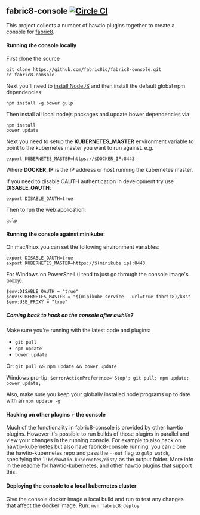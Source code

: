 ## fabric8-console [![Circle CI](https://circleci.com/gh/fabric8io/fabric8-console.svg?style=svg)](https://circleci.com/gh/fabric8io/fabric8-console)

This project collects a number of hawtio plugins together to create a console for [fabric8](https://fabric8.io).

#### Running the console locally

First clone the source

    git clone https://github.com/fabric8io/fabric8-console.git
    cd fabric8-console

Next you'll need to [install NodeJS](http://nodejs.org/download/) and then install the default global npm dependencies:

    npm install -g bower gulp 

Then install all local nodejs packages and update bower dependencies via:

    npm install
    bower update

Next you need to setup the **KUBERNETES_MASTER** environment variable to point to the kubernetes master you want to run against. e.g.

    export KUBERNETES_MASTER=https://$DOCKER_IP:8443

Where **DOCKER_IP** is the IP address or host running the kubernetes master.

If you need to disable OAUTH authentication in development try use **DISABLE_OAUTH**:

    export DISABLE_OAUTH=true

Then to run the web application:

    gulp
    
#### Running the console against minikube:

On mac/linux you can set the following environment variables:

```
export DISABLE_OAUTH=true
export KUBERNETES_MASTER=https://$(minikube ip):8443
```

For Windows on PowerShell (I tend to just go through the console image's proxy):

```
$env:DISABLE_OAUTH = "true"
$env:KUBERNETES_MASTER = "$(minikube service --url=true fabric8)/k8s"
$env:USE_PROXY = "true"
```

##### Coming back to hack on the console after awhile?

Make sure you're running with the latest code and plugins:

* `git pull`
* `npm update`
* `bower update`

Or: `git pull && npm update && bower update`

Windows pro-tip: `$errorActionPreference='Stop'; git pull; npm update; bower update;`

Also, make sure you keep your globally installed node programs up to date with an `npm update -g`

#### Hacking on other plugins + the console

Much of the functionality in fabric8-console is provided by other hawtio plugins.  However it's possible to run builds of those plugins in parallel and view your changes in the running console.  For example to also hack on [hawtio-kubernetes](https://github.com/hawtio/hawtio-kubernetes) but also have fabric8-console running, you can clone the hawtio-kubernetes repo and pass the `--out` flag to `gulp watch`, specifying the `libs/hawtio-kubernetes/dist/` as the output folder.  More info in the [readme](https://github.com/hawtio/hawtio-kubernetes/blob/master/ReadMe.md) for hawtio-kubernetes, and other hawtio plugins that support this.


#### Deploying the console to a local kubernetes cluster

Give the console docker image a local build and run to test any changes that affect the docker image.  Run: `mvn fabric8:deploy`
